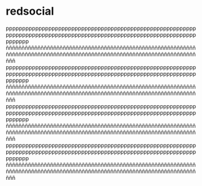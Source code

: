 # redsocial
ppppppppppppppppppppppppppppppppppppppppppppppppppppppppppppppppppppppppppppppppppppppppppppppppppppppppppppppppppppppppppp
ñññññññññññññññññññññññññññññññññññññññññññññññññññññññññññññññññññññññññññññññññññññññññññññññññññññññññññññññññññññññññññ
ppppppppppppppppppppppppppppppppppppppppppppppppppppppppppppppppppppppppppppppppppppppppppppppppppppppppppppppppppppppppppp
ñññññññññññññññññññññññññññññññññññññññññññññññññññññññññññññññññññññññññññññññññññññññññññññññññññññññññññññññññññññññññññ
ppppppppppppppppppppppppppppppppppppppppppppppppppppppppppppppppppppppppppppppppppppppppppppppppppppppppppppppppppppppppppp
ñññññññññññññññññññññññññññññññññññññññññññññññññññññññññññññññññññññññññññññññññññññññññññññññññññññññññññññññññññññññññññ
ppppppppppppppppppppppppppppppppppppppppppppppppppppppppppppppppppppppppppppppppppppppppppppppppppppppppppppppppppppppppppp
ñññññññññññññññññññññññññññññññññññññññññññññññññññññññññññññññññññññññññññññññññññññññññññññññññññññññññññññññññññññññññññ
